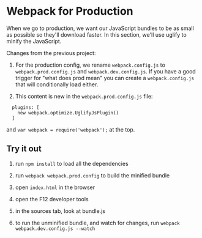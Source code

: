 Webpack for Production
======================

When we go to production, we want our JavaScript bundles to be as small as possible so they'll download faster.  In this section, we'll use uglify to minify the JavaScript.

Changes from the previous project:

1. For the production config, we rename `webpack.config.js` to `webpack.prod.config.js` and `webpack.dev.config.js`.  If you have a good trigger for "what does prod mean" you can create a `webpack.config.js` that will conditionally load either.

2. This content is new in the `webpack.prod.config.js` file:

```
  plugins: [
    new webpack.optimize.UglifyJsPlugin()
  ]
```

and `var webpack = require('webpack');` at the top.


Try it out
----------

1. run `npm install` to load all the dependencies

2. run `webpack webpack.prod.config` to build the minified bundle

3. open `index.html` in the browser

4. open the F12 developer tools

5. in the sources tab, look at bundle.js

6. to run the unminified bundle, and watch for changes, run `webpack webpack.dev.config.js --watch`
